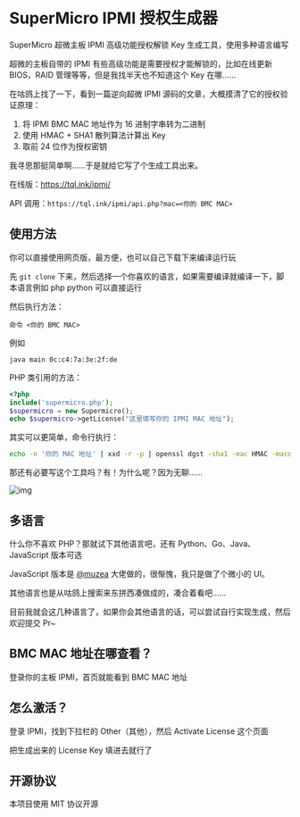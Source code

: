 # SuperMicro IPMI 授权生成器
SuperMicro 超微主板 IPMI 高级功能授权解锁 Key 生成工具，使用多种语言编写

超微的主板自带的 IPMI 有些高级功能是需要授权才能解锁的，比如在线更新 BIOS，RAID 管理等等，但是我找半天也不知道这个 Key 在哪……

在咕鸽上找了一下，看到一篇逆向超微 IPMI 源码的文章，大概摸清了它的授权验证原理：

1. 将 IPMI BMC MAC 地址作为 16 进制字串转为二进制
2. 使用 HMAC + SHA1 散列算法计算出 Key
3. 取前 24 位作为授权密钥

我寻思那挺简单啊……于是就给它写了个生成工具出来。

在线版：https://tql.ink/ipmi/

API 调用：`https://tql.ink/ipmi/api.php?mac=<你的 BMC MAC>`

## 使用方法

你可以直接使用网页版，最方便，也可以自己下载下来编译运行玩

先 `git clone` 下来，然后选择一个你喜欢的语言，如果需要编译就编译一下，脚本语言例如 php python 可以直接运行

然后执行方法：

```
命令 <你的 BMC MAC>
```

例如

```
java main 0c:c4:7a:3e:2f:de
```

PHP 类引用的方法：

```php
<?php
include('supermicro.php');
$supermicro = new Supermicro();
echo $supermicro->getLicense("这里填写你的 IPMI MAC 地址");
```

其实可以更简单，命令行执行：

```bash
echo -n '你的 MAC 地址' | xxd -r -p | openssl dgst -sha1 -mac HMAC -macopt hexkey:8544E3B47ECA58F9583043F8 | awk '{print $2}' | cut -c 1-24
```

那还有必要写这个工具吗？有！为什么呢？因为无聊……

![img](https://i.imgur.com/IjI8nY5.gif)

## 多语言

什么你不喜欢 PHP？那就试下其他语言吧，还有 Python、Go、Java、JavaScript 版本可选

JavaScript 版本是 [@muzea](https://github.com/muzea) 大佬做的，很惭愧，我只是做了个微小的 UI。

其他语言也是从咕鸽上搜索来东拼西凑做成的，凑合着看吧……

目前我就会这几种语言了，如果你会其他语言的话，可以尝试自行实现生成，然后欢迎提交 Pr~

## BMC MAC 地址在哪查看？

登录你的主板 IPMI，首页就能看到 BMC MAC 地址

## 怎么激活？

登录 IPMI，找到下拉栏的 Other（其他），然后 Activate License 这个页面

把生成出来的 License Key 填进去就行了

## 开源协议

本项目使用 MIT 协议开源
